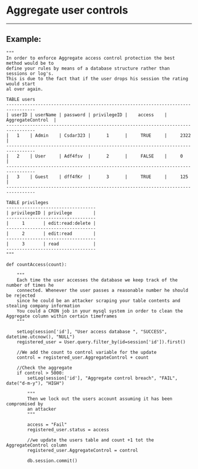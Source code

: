 # Aggregate user controls
-------

## Example:

 
    """
    In order to enforce Aggregate access control protection the best method would be to
    define your rules by means of a database structure rather than sessions or log's.
    This is due to the fact that if the user drops his session the rating would start
    al over again.

    TABLE users
    ---------------------------------------------------------------------------------   
    | userID | userName | password | privilegeID |    access    | AggregateControl	|
    ---------------------------------------------------------------------------------  
    |   1    | Admin    | Csdar323 |      1      |     TRUE     |	  2322    	    |
    ---------------------------------------------------------------------------------   
    |   2    | User     | Adf4fsv  |      2      |     FALSE    |	  0             |
    ---------------------------------------------------------------------------------  
    |   3    | Guest    | dff4fKr  |      3      |     TRUE     |	  125           |
    ---------------------------------------------------------------------------------

    TABLE privileges
    ----------------------------------   
    | privilegeID | privilege        |
    ----------------------------------
    |     1       | edit:read:delete |
    ----------------------------------
    |     2       | edit:read        |
    ----------------------------------
    |     3       | read             |
    ----------------------------------
    """

    def countAccess(count):
        
        """
        Each time the user accesses the database we keep track of the number of times he
        connected. Whenever the user passes a reasonable number he should be rejected
        since he could be an attacker scraping your table contents and stealing company information
        You could a CRON job in your mysql system in order to clean the Aggregate column within certain timeframes
        """
            
        setLog(session['id'], "User access database ", "SUCCESS", datetime.utcnow(), "NULL")
        registered_user = User.query.filter_by(id=session['id']).first()
            
        //We add the count to control variable for the update
        control = registered_user.AggregateControl + count
            
        //Check the aggregate
        if control > 5000:
            setLog(session['id'], "Aggregate control breach", "FAIL", date("d-m-y"), "HIGH")
                
            """
            Then we lock out the users account assuming it has been compromised by
            an attacker
            """
                
            access = "Fail"
            registered_user.status = access
            
            //we update the users table and count +1 tot the AggregateControl column
            registered_user.AggregateControl = control

            db.session.commit()